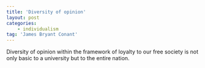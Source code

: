 ```yaml
---
title: 'Diversity of opinion'
layout: post
categories:
    - individualism
tag: 'James Bryant Conant'
---
```


Diversity of opinion within the framework of loyalty to our free society is not only basic to a university but to the entire nation.